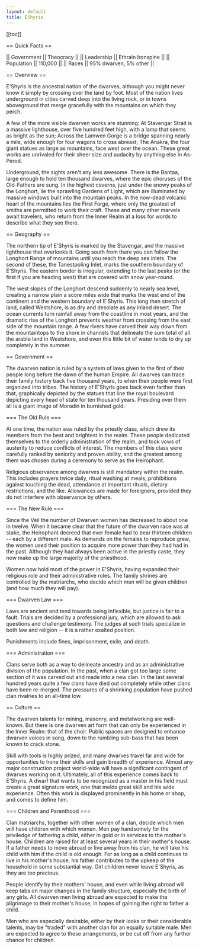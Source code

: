 ```yaml
---
layout: default
title: EShyris
---
```


[[toc]]

== Quick Facts ==

|| Government || Theocracy ||
|| Leadership || Ethrain Ironspine ||
|| Population || 110,000 ||
|| Races || 95% dwarven, 5% other ||

== Overview ==

E'Shyris is the ancestral nation of the dwarves, although you might never know it simply by crossing over the land by foot.  Most of the nation lives underground in cities carved deep into the living rock, or in towns aboveground that merge gracefully with the mountains on which they perch.

A few of the more visible dwarven works are stunning:  At Stavengar Strait is a massive lighthouse, over five hundred feet high, with a lamp that seems as bright as the sun;  Across the Lamwen Gorge is a bridge spanning nearly a mile, wide enough for four wagons to cross abreast;  The Anakra, the four giant statues as large as mountains, face west over the ocean.  These great works are unrivaled for their sheer size and audacity by anything else in As-Perod.

Underground, the sights aren't any less awesome.  There is the Bantaa, large enough to hold ten thousand dwarves, where the epic choruses of the Old-Fathers are sung.  In the highest caverns, just under the snowy peaks of the Longhort, lie the sprawling Gardens of Light, which are illuminated by massive windows built into the mountain peaks.  In the now-dead volcanic heart of the mountains lies the First Forge, where only the greatest of smiths are permitted to work their craft.  These and many other marvels await travelers, who return from the Inner Realm at a loss for words to describe what they see there.  

== Geography ==

The northern tip of E'Shyris is marked by the Stavengar, and the massive lighthouse that overlooks it.  Going south from there you can follow the Longhort Range of mountains until you reach the deep sea inlets.  The second of these, the Tanestpoling Inlet, marks the southern boundary of E'Shyris.  The eastern border is irregular, extending to the last peaks (or the first if you are heading west) that are covered with snow year-round.

The west slopes of the Longhort descend suddenly to nearly sea level, creating a narrow plain a score miles wide that marks the west end of the continent and the western boundary of E'Shyris.  This long then stretch of land, called Westshore, is as dry and desolate as any inland desert.  The ocean currents turn rainfall away from the coastline in most years, and the dramatic rise of the Longhort prevents weather from crossing from the east side of the mountain range.  A few rivers have carved their way down from the mountaintops to the shore in channels that delineate the sum total of all the arable land in Westshore, and even this little bit of water tends to dry up completely in the summer.

== Government ==

The dwarven nation is ruled by a system of laws given to the first of their people long before the dawn of the human Empire.  All dwarves can trace their family history back five thousand years, to when their people were first organized into tribes.  The history of E'Shyris goes back even farther than that, graphically depicted by the statues that line the royal boulevard depicting every head of state for ten thousand years.  Presiding over them all is a giant image of Moradin in burnished gold.

=== The Old Rule ===

At one time, the nation was ruled by the priestly class, which drew its members from the best and brightest in the realm.  These people dedicated themselves to the orderly administration of the realm, and took vows of austerity to reduce conflicts of interest.  The members of this class were carefully ranked by seniority and proven ability, and the greatest among them was chosen during a ceremony to serve as the Heirophant.

Religious observance among dwarves is still mandatory within the realm.  This includes prayers twice daily, ritual washing at meals, prohibitions against touching the dead, attendance at important rituals, dietary restrictions, and the like.  Allowances are made for foreigners, provided they do not interfere with observance by others.

=== The New Rule ===

Since the Veil the number of Dwarven women has decreased to about one in twelve.  When it became clear that the future of the dwarven race was at stake, the Heirophant decreed that ever female had to bear thirteen children -- each by a different male.  As demands on the females to reproduce grew, the women used their position to acquire more power than they had had in the past.  Although they had always been active in the priestly caste, they now make up the large majority of the priesthood.

Women now hold most of the power in E'Shyris, having expanded their religious role and their administrative roles.  The family shrines are controlled by the matriarchs, who decide which men will be given children (and how much they will pay).

=== Dwarven Law ===

Laws are ancient and tend towards being inflexible, but justice is fair to a fault.  Trials are decided by a professional jury, which are allowed to ask questions and challenge testimony.  The judges at such trials specialize in both law and religion -- it is a rather exalted position.

Punishments include fines, imprisonment, exile, and death.

=== Administration ===

Clans serve both as a way to delineate ancestry and as an administrative division of the population.  In the past, when a clan got too large some section of it was carved out and made into a new clan.  In the last several hundred years quite a few clans have died out completely while other clans have been re-merged.  The pressures of a shrinking population have pushed clan rivalries to an all-time low.

== Culture ==

The dwarven talents for mining, masonry, and metalworking are well-known.  But there is one dwarven art form that can only be experienced in the Inner Realm: that of the choir.  Public spaces are designed to enhance dwarven voices in song, down to the rumbling sub-bass that has been known to crack stone.

Skill with tools is highly prized, and many dwarves travel far and wide for opportunities to hone their skills and gain breadth of experience.  Almost any major construction project world-wide will have a significant contingent of dwarves working on it.  Ultimately, all of this experience comes back to E'Shyris.  A dwarf that wants to be recognized as a master in his field must create a great signature work, one that melds great skill and his wide experience.  Often this work is displayed prominently in his home or shop, and comes to define him.

=== Children and Parenthood ===

Clan matriarchs, together with other women of a clan, decide which men will have children with which women.  Men pay handsomely for the priviledge of fathering a child, either in gold or in services to the mother's house.  Children are raised for at least several years in their mother's house.  If a father needs to move abroad or live away from his clan, he will take his child with him if the child is old enough.  For as long as a child continues to live in his mother's house, his father contributes to the upkeep of the household in some substantial way.  Girl children never leave E'Shyris, as they are too precious.

People identify by their mothers' house, and even while living abroad will keep tabs on major changes in the family structure, especially the birth of any girls.  All dwarven men living abroad are expected to make the pilgrimage to their mother's house, in hopes of gaining the right to father a child.

Men who are especially desirable, either by their looks or their considerable talents, may be "traded" with another clan for an equally suitable male.  Men are expected to agree to these arrangements, or be cut off from any further chance for children.
